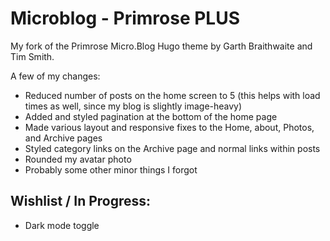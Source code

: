 # Microblog - Primrose PLUS

My fork of the Primrose Micro.Blog Hugo theme by Garth Braithwaite and Tim Smith.

A few of my changes:

- Reduced number of posts on the home screen to 5 (this helps with load times as well, since my blog is slightly image-heavy)
- Added and styled pagination at the bottom of the home page
- Made various layout and responsive fixes to the Home, about, Photos, and Archive pages
- Styled category links on the Archive page and normal links within posts
- Rounded my avatar photo
- Probably some other minor things I forgot

## Wishlist / In Progress:

- Dark mode toggle
